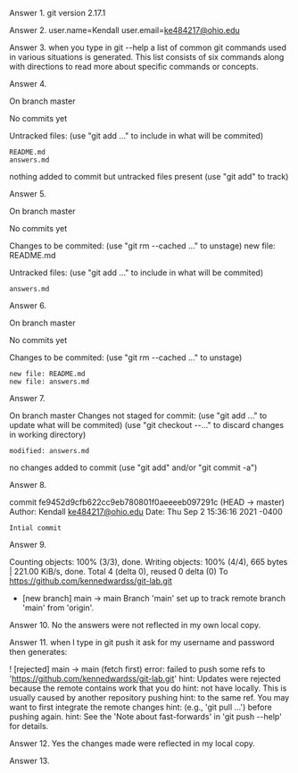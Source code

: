 
Answer 1. git version 2.17.1

Answer 2. user.name=Kendall
          user.email=ke484217@ohio.edu

Answer 3. when you type in git --help a list of common git commands used in various situations is generated. This list consists of six commands along with directions to read more about specific commands or concepts.

Answer 4. 

On branch master

No commits yet

Untracked files:
(use "git add <file>..." to include in what will be commited)

	README.md
	answers.md

nothing added to commit but untracked files present (use "git add" to track)

Answer 5. 

On branch master

No commits yet

Changes to be commited:
   (use "git rm --cached <file>..." to unstage)
	new file:  README.md

Untracked files:
   (use "git add <file>..." to include in what will be commited)

	answers.md

Answer 6. 

On branch master

No commits yet

Changes to be commited:
   (use "git rm --cached <file>..." to unstage)

	new file: README.md
	new file: answers.md

Answer 7. 

On branch master
Changes not staged for commit:
    (use "git add <file>..." to update what will be commited)
    (use "git checkout --<file>..." to discard changes in working directory)

	modified: answers.md

no changes added to commit (use "git add" and/or "git commit -a")

Answer 8. 

commit fe9452d9cfb622cc9eb780801f0aeeeeb097291c (HEAD -> master)
Author: Kendall <ke484217@ohio.edu>
Date: Thu Sep 2 15:36:16 2021 -0400

	Intial commit


Answer 9. 

Counting objects: 100% (3/3), done.
Writing objects: 100% (4/4), 665 bytes | 221.00 KiB/s, done.
Total 4 (delta 0), reused 0 delta (0)
To https://github.com/kennedwardss/git-lab.git
 * [new branch]      main -> main
Branch 'main' set up to track remote branch 'main' from 'origin'.


Answer 10. No the answers were not reflected in my own local copy.

Answer 11. when I type in git push it ask for my username and password then generates:

! [rejected]        main -> main (fetch first)
error: failed to push some refs to 'https://github.com/kennedwardss/git-lab.git'
hint: Updates were rejected because the remote contains work that you do
hint: not have locally. This is usually caused by another repository pushing
hint: to the same ref. You may want to first integrate the remote changes
hint: (e.g., 'git pull ...') before pushing again.
hint: See the 'Note about fast-forwards' in 'git push --help' for details.

Answer 12. Yes the changes made were reflected in my local copy.

Answer 13. 




